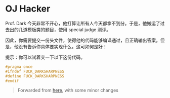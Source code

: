 # OJ Hacker

Prof. Dark 今天非常不开心，他打算让所有人今天都拿不到分。于是，他搬运了过去出的几道模板类的题目，使用 special judge 测评。

因此，你需要提交一份头文件，使得他的代码能够编译通过，且正确输出答案。但是，他没有告诉你具体要实现什么。这可如何是好！

提示：你可以试着交一下以下这份代码。

```C++
#pragma once
#ifndef FUCK_DARKSHARPNESS
#define FUCK_DARKSHARPNESS
#endif
```

> Forwarded from [here](https://github.com/DarkSharpness/DarkSharpness/tree/main/Work/OJ/OJ_Hacker), with some minor changes
